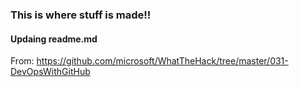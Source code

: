 ### This is where stuff is made!! ###
#### Updaing readme.md ####

From: https://github.com/microsoft/WhatTheHack/tree/master/031-DevOpsWithGitHub
